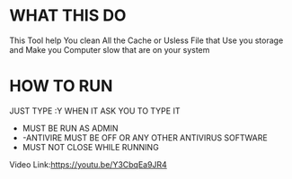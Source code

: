# WHAT THIS DO
This Tool help You clean All the Cache or Usless File that Use you storage and Make you Computer slow that  are on your system

# HOW TO RUN
JUST TYPE :Y WHEN IT ASK YOU TO TYPE IT
-  MUST BE RUN AS ADMIN
-  -ANTIVIRE MUST BE OFF OR ANY OTHER ANTIVIRUS SOFTWARE
-  MUST NOT CLOSE WHILE RUNNING

 Video Link:https://youtu.be/Y3CbqEa9JR4
